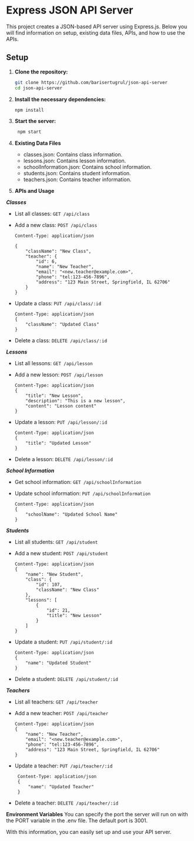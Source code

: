 # Express JSON API Server

This project creates a JSON-based API server using Express.js. Below you will find information on setup, existing data files, APIs, and how to use the APIs.

## Setup

1. **Clone the repository:**

   ```sh
   git clone https://github.com/barisertugrul/json-api-server
   cd json-api-server
    ```

2. **Install the necessary dependencies:**

    ```sh
    npm install
     ```

3. **Start the server:**

   ```sh
    npm start
    ```

4. **Existing Data Files**

   - classes.json: Contains class information.
   - lessons.json: Contains lesson information.
   - schoolInformation.json: Contains school information.
   - students.json: Contains student information.
   - teachers.json: Contains teacher information.

5. **APIs and Usage**

***Classes***

- List all classes:
    `GET /api/class`
- Add a new class:
    `POST /api/class`

    ```
    Content-Type: application/json

    {
        "className": "New Class",
        "teacher": {
            "id": 6,
            "name": "New Teacher",
            "email": "<new.teacher@example.com>",
            "phone": "tel:123-456-7896",
            "address": "123 Main Street, Springfield, IL 62706"
        }
    }
    ```

- Update a class:
    `PUT /api/class/:id`

    ```
    Content-Type: application/json
    {
        "className": "Updated Class"
    }
    ```

- Delete a class:
    `DELETE /api/class/:id`

***Lessons***

- List all lessons:
    `GET /api/lesson`

- Add a new lesson:
    `POST /api/lesson`

    ```
    Content-Type: application/json
    {
        "title": "New Lesson",
        "description": "This is a new lesson",
        "content": "Lesson content"
    }
    ```
    
- Update a lesson:
    `PUT /api/lesson/:id`

    ```
    Content-Type: application/json
    {
        "title": "Updated Lesson"
    }
    ```
    
- Delete a lesson:
    `DELETE /api/lesson/:id`


***School Information***

- Get school information:
    `GET /api/schoolInformation`

- Update school information:
    `PUT /api/schoolInformation`

    ```
    Content-Type: application/json
    {
        "schoolName": "Updated School Name"
    }
    ```

***Students***

- List all students:
    `GET /api/student`

- Add a new student:
    `POST /api/student`

    ```
    Content-Type: application/json
    {
        "name": "New Student",
        "class": {
            "id": 107,
            "className": "New Class"
        },
        "lessons": [
            {
                "id": 21,
                "title": "New Lesson"
            }
        ]
    }
    ```
    
- Update a student:
    `PUT /api/student/:id`

    ```
    Content-Type: application/json
    {
        "name": "Updated Student"
    }
    ```

- Delete a student:
    `DELETE /api/student/:id`

***Teachers***

- List all teachers:
    `GET /api/teacher`

- Add a new teacher:
    `POST /api/teacher`

    ```
    Content-Type: application/json
    {
        "name": "New Teacher",
        "email": "<new.teacher@example.com>",
        "phone": "tel:123-456-7896",
        "address": "123 Main Street, Springfield, IL 62706"
   }
   ```
    
- Update a teacher:
   `PUT /api/teacher/:id`

   ```
    Content-Type: application/json
    {
        "name": "Updated Teacher"
    }
   ```
    
- Delete a teacher:
   `DELETE /api/teacher/:id`

**Environment Variables**
   You can specify the port the server will run on with the PORT variable in the .env file. The default port is 3001.

   With this information, you can easily set up and use your API server.
